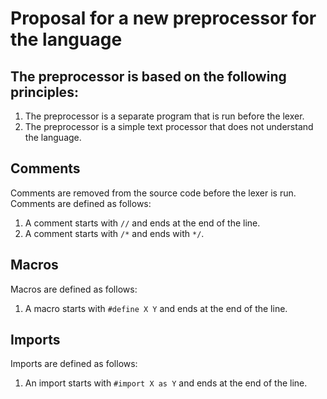 # Proposal for a new preprocessor for the language

## The preprocessor is based on the following principles:

1. The preprocessor is a separate program that is run before the lexer.
2. The preprocessor is a simple text processor that does not understand the language.

## Comments

Comments are removed from the source code before the lexer is run. Comments are defined as follows:

1. A comment starts with `//` and ends at the end of the line.
2. A comment starts with `/*` and ends with `*/`.

## Macros

Macros are defined as follows:

1. A macro starts with `#define X Y` and ends at the end of the line.

## Imports

Imports are defined as follows:

1. An import starts with `#import X as Y` and ends at the end of the line.
